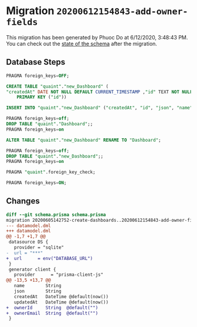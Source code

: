 # Migration `20200612154843-add-owner-fields`

This migration has been generated by Phuoc Do at 6/12/2020, 3:48:43 PM.
You can check out the [state of the schema](./schema.prisma) after the migration.

## Database Steps

```sql
PRAGMA foreign_keys=OFF;

CREATE TABLE "quaint"."new_Dashboard" (
"createdAt" DATE NOT NULL DEFAULT CURRENT_TIMESTAMP ,"id" TEXT NOT NULL  ,"json" TEXT NOT NULL  ,"name" TEXT NOT NULL  ,"ownerEmail" TEXT NOT NULL DEFAULT '' ,"ownerId" TEXT NOT NULL DEFAULT '' ,"updatedAt" DATE NOT NULL DEFAULT CURRENT_TIMESTAMP ,
    PRIMARY KEY ("id"))

INSERT INTO "quaint"."new_Dashboard" ("createdAt", "id", "json", "name", "updatedAt") SELECT "createdAt", "id", "json", "name", "updatedAt" FROM "quaint"."Dashboard"

PRAGMA foreign_keys=off;
DROP TABLE "quaint"."Dashboard";;
PRAGMA foreign_keys=on

ALTER TABLE "quaint"."new_Dashboard" RENAME TO "Dashboard";

PRAGMA foreign_keys=off;
DROP TABLE "quaint"."new_Dashboard";;
PRAGMA foreign_keys=on

PRAGMA "quaint".foreign_key_check;

PRAGMA foreign_keys=ON;
```

## Changes

```diff
diff --git schema.prisma schema.prisma
migration 20200605142752-create-dashboards..20200612154843-add-owner-fields
--- datamodel.dml
+++ datamodel.dml
@@ -1,7 +1,7 @@
 datasource DS {
   provider = "sqlite"
-  url = "***"
+  url      = env("DATABASE_URL")
 }
 generator client {
   provider      = "prisma-client-js"
@@ -13,5 +13,7 @@
   name        String
   json        String
   createdAt   DateTime @default(now())
   updatedAt   DateTime @default(now())
+  ownerId     String  @default("")
+  ownerEmail  String  @default("")
 }
```


